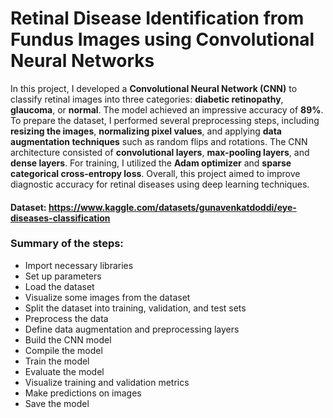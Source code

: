 # Retinal Disease Identification from Fundus Images using Convolutional Neural Networks

In this project, I developed a **Convolutional Neural Network (CNN)** to classify retinal images into three categories: **diabetic retinopathy**, **glaucoma**, or **normal**. The model achieved an impressive accuracy of **89%**. To prepare the dataset, I performed several preprocessing steps, including **resizing the images**, **normalizing pixel values**, and applying **data augmentation techniques** such as random flips and rotations. The CNN architecture consisted of **convolutional layers**, **max-pooling layers**, and **dense layers**. For training, I utilized the **Adam optimizer** and **sparse categorical cross-entropy loss**. Overall, this project aimed to improve diagnostic accuracy for retinal diseases using deep learning techniques.

#### Dataset: https://www.kaggle.com/datasets/gunavenkatdoddi/eye-diseases-classification

### Summary of the steps:

- Import necessary libraries
- Set up parameters
- Load the dataset
- Visualize some images from the dataset
- Split the dataset into training, validation, and test sets
- Preprocess the data
- Define data augmentation and preprocessing layers
- Build the CNN model
- Compile the model
- Train the model
- Evaluate the model
- Visualize training and validation metrics
- Make predictions on images
- Save the model
